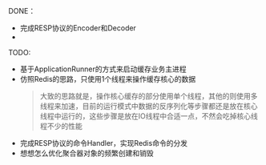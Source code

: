 DONE：
* 完成RESP协议的Encoder和Decoder
* 


TODO:
* 基于ApplicationRunner的方式来启动缓存业务主进程
* 仿照Redis的思路，只使用1个线程来操作缓存核心的数据
  > 大致的思路就是，操作核心缓存的部分使用单个线程，其他的则使用多线程来加速，目前的运行模式中数据的反序列化等步骤都还是放在核心线程中运行的，这些步骤是放在IO线程中合适一点，不然会吃掉核心线程不少的性能
* 完成RESP协议的命令Handler，实现Redis命令的分发
* 想想怎么优化聚合器对象的频繁创建和销毁

